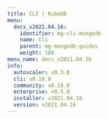 ```yaml
---
title: CLI | KubeDB
menu:
  docs_v2021.04.16:
    identifier: mg-cli-mongodb
    name: Cli
    parent: mg-mongodb-guides
    weight: 100
menu_name: docs_v2021.04.16
info:
  autoscaler: v0.3.0
  cli: v0.18.0
  community: v0.18.0
  enterprise: v0.5.0
  installer: v2021.04.16
  version: v2021.04.16
---
```


